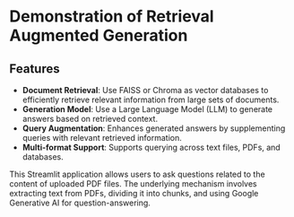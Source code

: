 # Demonstration of Retrieval Augmented Generation

## Features

- **Document Retrieval**: Use FAISS or Chroma as vector databases to efficiently retrieve relevant information from large sets of documents.
- **Generation Model**: Use a   Large Language Model (LLM) to generate answers based on retrieved context.
- **Query Augmentation**: Enhances generated answers by supplementing queries with relevant retrieved information.
- **Multi-format Support**: Supports querying across text files, PDFs, and databases.

This Streamlit application allows users to ask questions related to the content of uploaded PDF files. The underlying mechanism involves extracting text from PDFs, dividing it into chunks, and using Google Generative AI for question-answering.


